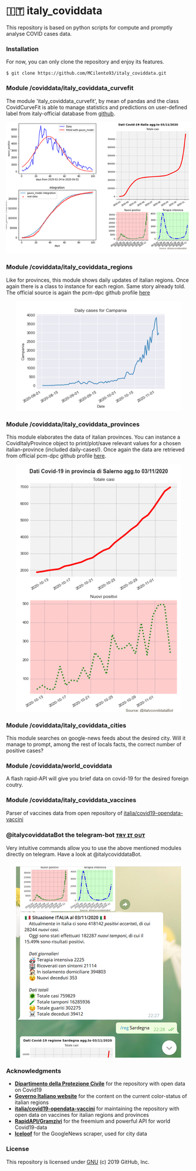 #  🇮🇹 italy_coviddata
This repository is based on python scripts for compute and promptly analyse COVID cases data.

### Installation
For now, you can only clone the repository and enjoy its features.
```
$ git clone https://github.com/MCilento93/italy_coviddata.git
```

### Module /coviddata/italy_coviddata_curvefit
The module 'italy_coviddata_curvefit', by mean of pandas and the class CovidCurveFit is able to manage statistics and predictions on user-defined label from italy-official database from [github](https://github.com/pcm-dpc/COVID-19/blob/master/dati-andamento-nazionale/dpc-covid19-ita-andamento-nazionale.csv).
<p align="center">
  <img src="https://github.com/MCilento93/italy_coviddata/blob/master/images/italy_coviddata_curvefit.png" width="600px">
</p>

### Module /coviddata/italy_coviddata_regions
Like for provinces, this module shows daily updates of italian regions. Once again there is a class to instance for each region. Same story already told. The official source is again the pcm-dpc github profile [here](https://github.com/pcm-dpc/COVID-19/tree/master/dati-regioni)
<p align="center">
  <img src="https://github.com/MCilento93/italy_coviddata/blob/master/images/italy_coviddata_regions%20nuovi_positivi%20Campania.png" width="450px">
</p>

### Module /coviddata/italy_coviddata_provinces
This module elaborates the data of italian provinces. You can instance a CovidItalyProvince object to print/plot/save relevant values for a chosen italian-province (included daily-cases!). Once again the data are retrieved from official pcm-dpc github profile [here](https://github.com/pcm-dpc/COVID-19/tree/master/dati-province).
<p align="center">
  <img src="https://github.com/MCilento93/italy_coviddata/blob/master/images/italy_coviddata_provinces%20summary%20plot%20Salerno.png" width="450px">
</p>

### Module /coviddata/italy_coviddata_cities
This module searches on google-news feeds about the desired city. Will it manage to prompt, among the rest of locals facts, the correct number of positive cases?

### Module /coviddata/world_coviddata
A flash rapid-API will give you brief data on covid-19 for the desired foreign coutry.

### Module /coviddata/italy_coviddata_vaccines
Parser of vaccines data from open repository of [italia/covid19-opendata-vaccini](https://github.com/italia/covid19-opendata-vaccini)

### @italycoviddataBot the telegram-bot [ᴛʀʏ ɪᴛ ᴏᴜᴛ](https://t.me/italycoviddataBot)
Very intuitive commands allow you to use the above mentioned modules directly on telegram. Have a look at @italycoviddataBot.
<p align="center">
  <img src="https://github.com/MCilento93/italy_coviddata/blob/master/images/telegram%20screenshot.png" width="450px">
</p>

### Acknowledgments
* **[Dipartimento della Protezione Civile](https://github.com/pcm-dpc/COVID-19)** for the repository with open data on Covid19
* **[Governo Italiano website](http://www.governo.it/it/articolo/domande-frequenti-sulle-misure-adottate-dal-governo/15638?gclid=CjwKCAiAwrf-BRA9EiwAUWwKXicC1bzopYynHP9pvRxHUza7Ar4dte9hWHi55Uj4xfuAHanOCf7a1BoCTggQAvD_BwE)** for the content on the current color-status of italian regions
* **[italia/covid19-opendata-vaccini](https://github.com/italia/covid19-opendata-vaccini)** for maintaining the repository with open data on vaccines for italian regions and provinces
* **[RapidAPI/Gramzivi](https://rapidapi.com/Gramzivi/api/covid-19-data)** for the freemium and powerful API for world Covid19-data
* **[Iceloof](https://github.com/Iceloof/GoogleNews)** for the GoogleNews scraper, used for city data

### License
This repository is licensed under [GNU](LICENSE) (c) 2019 GitHub, Inc.
